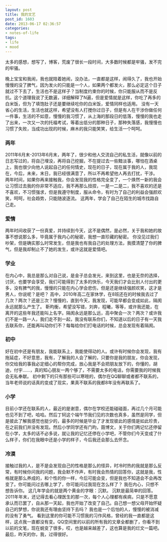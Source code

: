 ```yaml
---
layout: post
title: 我的文艺
post_id: 1603
date: 2013-06-17 02:36:57
categories: 
- notes-of-life
tags:
- life
- mood
---
```


太多的感想，想写了，博客，荒废了很长一段时间，大多数时候都是牢骚，发不完的牢骚。

<!-- more -->

晚上宝宝和我闹，我也就陪着她闹，没办法，一直都是这样，闹得久了，我也开始慢慢的没了脾气，因为发火的只能是一个人，如果两个都发火，那么必定这个日子就过不下去了，生活也不是这样子？当制度约束你的时候，你只能服从而不是反抗。这个道理我说了无数遍，详细解释了N遍，但是爱情就是这样，你吃了再多的白米饭，但为了填饱肚子还是要继续吃你的白米饭，爱情同样也适用。 没有一天省心的生活，生活也就这样，希望没有人打搅你过日子，但是有人在干涉你做任何一件事，生活的不如意，慢慢的我习惯了，从上海的那段日的低落，慢慢的我也走了出来，一次又一次的托福考试，等着出低分的那种日子，那种失落感，我慢慢也习惯了失败，当成功出现的时候，麻木的我只能笑笑，给生活一个呵呵。 

### 两年

2011年6月末-2013年6月末，两年了，很少和他人交流自己的私生活，就像以前的日志写过的，将自己埋没，再将自己挖掘，不在提过去一些黯淡事，哪怕在酒桌上，我也很少向他人说起自己的任何情史，现在的日子，现在属于我的人，我现在，今后，未来，末日，我已经很满意了，所以不再希望他人再去打扰，干涉。 两年时间，如果你再来接触我，你会发现我的性格完全变了，一个焕然一新的我会让习惯过去我的你非常不适应，我不再那么扭捏，一是一二是二，我不喜欢的还是不喜欢，不习惯强求，但是我遵守制度，服从命令，有时为了自己的利益会强颜欢笑，呵呵，社会趋势，只能随波逐流。 这两年，学会了自己在陌生的城市找路自己走。 

### 爱情

两年时间收获了一份真爱，并持续到今天，这不是偶然，是必然，关于我和她的故事不想说那么多，毕竟属于我内心的秘密，我想一直珍藏的秘密。 你没见过我们吵架，但是确实那么时常发生，但是我也有我自己的处理方法，我摸清楚了你的脾气，但是我却制止不了她的发生，或许这就是爱情吧。 

### 学业

在内心中，我总是那么对自己说，是金子总会发光，来到这里，也是无奈的选择，讨厌，也要学会享受，我们可能得到了太多的快乐，今天我们才会比别人付出的更多，没有脾气的我，慢慢的只能在内心学会悲伤，但是还是继续强颜欢笑，这才是男人，你说呢？是吧？ 高中，2010年高二在家休学，在8班还在的时候我去过了几次？两次？还是三次？慢慢的，直到今天，我发现，可能早都会变成如此，隔阂永远就那么产生了。 靳昀衡，希望没写错，刘奔，程曦，等等，或许我还能，在离开的这些年我还能叫上名字。隔阂永远是那么远，高中聚会一次？两次？或许我们不是一路一人，我们走不到一起，我没有联系你们，不知道以后的日子有一天我去联系你，还能再叫动你们不？每每给你们打电话的时候，总会发现有着隔阂。 

### 初中

好在初中还是有朋友，我能联系上，我能使得动的人。或许有时候你会发现，我有拖延症，不好意思，我有，了解我的人会了解的，只要你是我的朋友，你会发现，你交给我的事我必定细心的帮你完成，放心我是不会把朋友放下的，你懂的，胡迪，付宇……，真的知心朋友一两个够了，不需要太多的电话，你需要我的时候我会无私奉献。 初中剩下的只有那些可以寒暄的，偶尔在QQ聊聊或者都不联系的，当年老师说的话真的变成了现实，果真不联系的我都8年没有再联系了。 

### 小学

目前小学还在联系的人，最近的是谢意，偶尔在学校还能碰碰面，再过几个月可能也见不到了吧，哈哈。然后丁轲这个端午节我们见的次数也真多，虽然是同学，但是彼此了解我感觉也挺少的，最多的时候是毕业了才发现彼此的感情是如此珍贵，在之前我们并没有发现。然后小学同学还有门昀，聂博文，关于你们两记忆还停留在小学，太多的话不必多说，就让我的记忆还停在小学吧，不管你们今天变成了什么样子，你们在我眼中还是小学的样子，今后我还会那么去怀念。 

### 冷漠

接触过我的人，是不是会发现自己的性格是那么的怪异，时冷时热的我就是那么反常，有时候你问我的问题，我会默不作声，有时我会热情的回答你，这就是我，性格就是那么养成的，和个性的你一样，今后可能会变，但是我也不知道会不会再改变了。你可能问过去哪上学了，你可能问过我现在怎么样了？ 我在内心，只想不想告诉你。 这几年学会的就是两个黄金的字眼：沉默。 沉默是最简单的回答。 2011年年末，还记得去看心理医生的那一次，每个人心理都有疾病，只是不愿意承认而已罢了，自从那一天起，我也开始了改变了自己。自己想一想父母开始怀疑自己的梦想，你说我还有理由坚持下去吗？ 我也是一个后怕的人，慢慢的被消减的没有了勇气。 看到这里的你可能不习惯我的习作风格，曾经的我一直都是这样，这点我一直都没有变。QQ空间里的以前的所有我的文章全都删了，你看不到以前的文笔，现在蜕变了很多，哎，也是越来越差了，这也算是我的烂文一篇吧。 最后，昨天的你，我，过得很好。